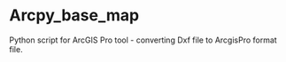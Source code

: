 # Arcpy_base_map
Python script for ArcGIS Pro tool - converting Dxf file to ArcgisPro  format file.
